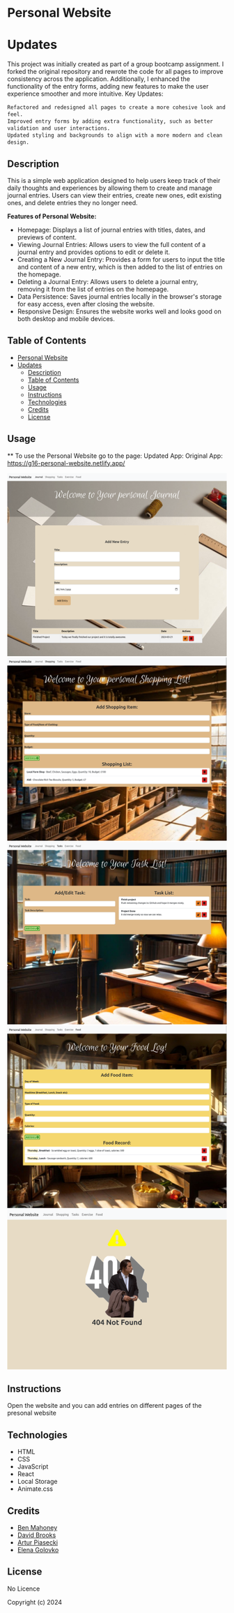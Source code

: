 # Personal Website 

# Updates

This project was initially created as part of a group bootcamp assignment. I forked the original repository and rewrote the code for all pages to improve consistency across the application. Additionally, I enhanced the functionality of the entry forms, adding new features to make the user experience smoother and more intuitive.
Key Updates:

    Refactored and redesigned all pages to create a more cohesive look and feel.
    Improved entry forms by adding extra functionality, such as better validation and user interactions.
    Updated styling and backgrounds to align with a more modern and clean design.

## Description

This is a simple web application designed to help users keep track of their daily thoughts and experiences by allowing them to create and manage journal entries. Users can view their entries, create new ones, edit existing ones, and delete entries they no longer need.

**Features of Personal Website:**

- Homepage: Displays a list of journal entries with titles, dates, and previews of content.
- Viewing Journal Entries: Allows users to view the full content of a journal entry and provides options to edit or delete it.
- Creating a New Journal Entry: Provides a form for users to input the title and content of a new entry, which is then added to the list of entries on the homepage.
- Deleting a Journal Entry: Allows users to delete a journal entry, removing it from the list of entries on the homepage.
- Data Persistence: Saves journal entries locally in the browser's storage for easy access, even after closing the website.
- Responsive Design: Ensures the website works well and looks good on both desktop and mobile devices.

## Table of Contents

- [Personal Website](#personal-website)
- [Updates](#updates)
  - [Description](#description)
  - [Table of Contents](#table-of-contents)
  - [Usage](#usage)
  - [Instructions](#instructions)
  - [Technologies](#technologies)
  - [Credits](#credits)
  - [License](#license)


## Usage
** 
To use the Personal Website go to the page:
 Updated App:
 Original App: https://g16-personal-website.netlify.app/

![Screenshot of Personal Journal.](/src/assets/journal.png)
![Screenshot of Shopping list.](/src/assets/shopping.png)
![Screenshot of Task list.](/src/assets/tasks.png)
![Screenshot of Food tracker ](/src/assets/food.png)
![Screenshot of Custom 404 page ](/src/assets/404NotFound.png)

## Instructions

Open the website and you can add entries on different pages of the presonal website

## Technologies

- HTML
- CSS 
- JavaScript 
- React
- Local Storage
- Animate.css

## Credits

- <a href="https://github.com/bentiger1904">Ben Mahoney</a>
- <a href="https://github.com/brooksy236">David Brooks</a>
- <a href="https://github.com/artur158">Artur Piasecki</a> 
- <a href="https://github.com/RusLena">Elena Golovko</a> 

## License

No Licence

Copyright (c) 2024 
